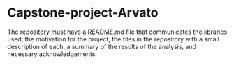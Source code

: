 # Capstone-project-Arvato
 
The repository must have a README.md file that communicates the libraries used, the motivation for the project, the files in the repository with a small description of each, a summary of the results of the analysis, and necessary acknowledgements. 
